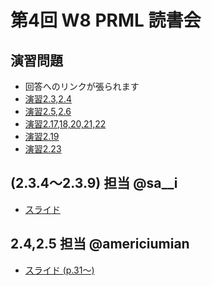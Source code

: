 
第4回 W8 PRML 読書会
====

演習問題
----

- 回答へのリンクが張られます
- [演習2.3,2.4](https://github.com/daimatz/w8prml/blob/master/files/exercise_solutions/ex2.3,2.4.pdf?raw=true)
- [演習2.5,2.6](https://github.com/daimatz/w8prml/blob/master/files/exercise_solutions/ex2.5.pdf?raw=true)
- [演習2.17,18,20,21,22](https://github.com/daimatz/w8prml/blob/master/files/exercise_solutions/ex2.17-22.pdf?raw=true)
- [演習2.19](https://github.com/daimatz/w8prml/blob/master/files/exercise_solutions/ex2.19.pdf?raw=true)
- [演習2.23](https://github.com/daimatz/w8prml/blob/master/files/exercise_solutions/ex2.23.pdf?raw=true)

(2.3.4～2.3.9) 担当 @sa__i
----

- [スライド](http://www.slideshare.net/YuukiSaitoh/prml2-3)

2.4,2.5 担当 @americiumian
----

- [スライド (p.31〜)](http://www.slideshare.net/TakutoKimura/prml21-222425)
